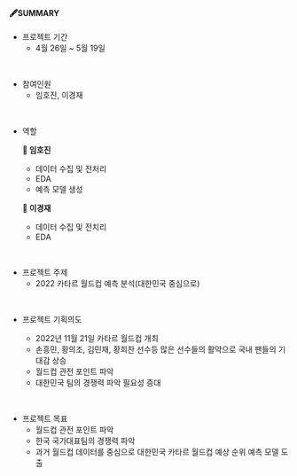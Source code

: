 #### 🖋SUMMARY

- 프로젝트 기간
  - 4월 26일 ~ 5월 19일

</br>

- 참여인원
  - 임호진, 이경재

</br>

- 역할

  <B>:man: 임호진</B>
  - 데이터 수집 및 전처리
  - EDA
  - 예측 모델 생성
  
  
  <B>:man: 이경재</B>
  - 데이터 수집 및 전치리
  - EDA
 </br>
 
- 프로젝트 주제
  - 2022 카타르 월드컵 예측 분석(대한민국 중심으로)

</br>

- 프로젝트 기획의도

  - 2022년 11월 21일 카타르 월드컵 개최
  - 손흥민, 황의조, 김민재, 황희찬 선수등 많은 선수들의 활약으로 국내 팬들의 기대감 상승
  - 월드컵 관전 포인트 파악
  - 대한민국 팀의 경쟁력 파악 필요성 증대

</br>

- 프로젝트 목표
  - 월드컵 관전 포인트 파악
  - 한국 국가대표팀의 경쟁력 파악
  - 과거 월드컵 데이터를 중심으로 대한민국 카타르 월드컵 예상 순위 예측 모델 도출



